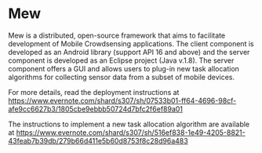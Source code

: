 # Mew
Mew is a distributed, open-source framework that aims to facilitate development of Mobile Crowdsensing applications. The client component is developed as an Android library (support API 16 and above) and the server component is developed as an Eclipse project (Java v.1.8). The server component offers a GUI and allows users to plug-in new task allocation algorithms for collecting sensor data from a subset of mobile devices. 

For more details, read the deployment instructions at https://www.evernote.com/shard/s307/sh/07533b01-ff64-4696-98cf-afe9cc6627b3/1805cbe9ebbb50724d7bfc2f6ef89a01

The instructions to implement a new task allocation algorithm are available at https://www.evernote.com/shard/s307/sh/516ef838-1e49-4205-8821-43feab7b39db/279b66d411e5b60d8753f8c28d96a483
